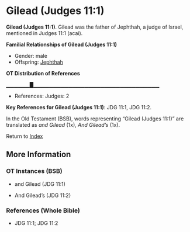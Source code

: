 # Gilead (Judges 11:1)
**Gilead (Judges 11:1)**. 
Gilead was the father of Jephthah, a judge of Israel, mentioned in Judges 11:1 (acai). 




**Familial Relationships of Gilead (Judges 11:1)**


* Gender: male
* Offspring: [Jephthah](Jephthah.md)


**OT Distribution of References**

▁▁▁▁▁▁█▁▁▁▁▁▁▁▁▁▁▁▁▁▁▁▁▁▁▁▁▁▁▁▁▁▁▁▁▁▁▁▁
* References: Judges: 2



**Key References for Gilead (Judges 11:1)**: 
JDG 11:1, JDG 11:2. 


In the Old Testament (BSB), words representing “Gilead (Judges 11:1)” are translated as 
*and Gilead* (1x), *And Gilead’s* (1x). 




Return to [Index](00-Index.md)

## More Information

### OT Instances (BSB)

* and Gilead (JDG 11:1)

* And Gilead’s (JDG 11:2)



### References (Whole Bible)

* JDG 11:1; JDG 11:2



